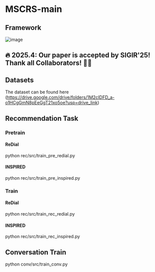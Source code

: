 # MSCRS-main
## Framework
![image](https://github.com/user-attachments/assets/83d58ca2-833c-4859-93d6-abc6d07f193b)
## 🔥 2025.4: Our paper is accepted by SIGIR'25! Thank all Collaborators! 🎉🎉
## Datasets
The dataset can be found here (https://drive.google.com/drive/folders/1M2cIDFD_a-o1HCgGmN8pEeGgT21xo5oe?usp=drive_link)

## Recommendation Task

### Pretrain
#### ReDial
python rec/src/train_pre_redial.py
#### INSPIRED
python rec/src/train_pre_inspired.py

### Train
#### ReDial
python rec/src/train_rec_redial.py
#### INSPIRED
python rec/src/train_rec_inspired.py

## Conversation Train
python conv/src/train_conv.py
















